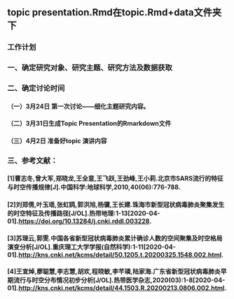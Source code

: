## topic presentation.Rmd在topic.Rmd+data文件夹下
### 工作计划
### 一、确定研究对象、研究主题、研究方法及数据获取
### 二、确定讨论时间
#### （一）3月24日 第一次讨论——细化主题研究内容。
#### （二）3月31日生成Topic Presentation的Rmarkdown文件 
#### （三）4月2日 准备好topic 演讲内容
### 三、参考文献：
#### [1]曹志冬,曾大军,郑晓龙,王全意,王飞跃,王劲峰,王小莉.北京市SARS流行的特征与时空传播规律[J].中国科学:地球科学,2010,40(06):776-788.

#### [2]刘郑倩,叶玉瑶,张虹鸥,郭洪旭,杨骥,王长建.珠海市新型冠状病毒肺炎聚集发生的时空特征及传播路径[J/OL].热带地理:1-13[2020-04-01].https://doi.org/10.13284/j.cnki.rddl.003228.

#### [3]苏理云,郭雯.中国各省新型冠状病毒肺炎累计确诊人数的空间聚集及时空格局演变分析[J/OL].重庆理工大学学报(自然科学):1-11[2020-04-01].http://kns.cnki.net/kcms/detail/50.1205.t.20200325.1548.002.html.

#### [4]王宣焯,廖聪慧,李志慧,胡欢,程晓敏,李芊璘,陆家海.广东省新型冠状病毒肺炎早期流行与时空分布情况初步分析[J/OL].热带医学杂志,2020(03):1-8[2020-04-01].http://kns.cnki.net/kcms/detail/44.1503.R.20200213.0806.002.html.

